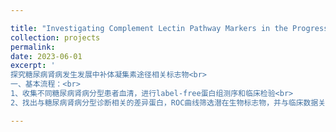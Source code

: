 ```yaml
---

title: "Investigating Complement Lectin Pathway Markers in the Progression of Diabetic Nephropathy"
collection: projects
permalink:
date: 2023-06-01
excerpt: '
探究糖尿病肾病发生发展中补体凝集素途径相关标志物<br>
一、基本流程：<br>
1、收集不同糖尿病肾病分型患者血清，进行label-free蛋白组测序和临床检验<br>
2、找出与糖尿病肾病分型诊断相关的差异蛋白，ROC曲线筛选潜在生物标志物，并与临床数据关联分析<br>'

---
```

